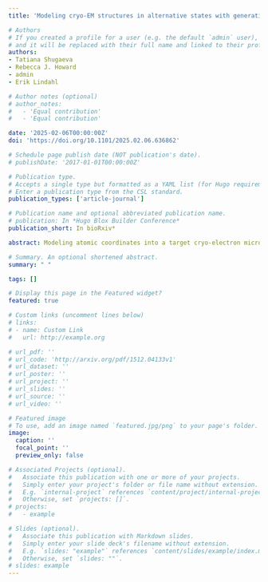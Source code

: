 ```yaml
---
title: 'Modeling cryo-EM structures in alternative states with generative AI and density-guided simulations'

# Authors
# If you created a profile for a user (e.g. the default `admin` user), write the username (folder name) here
# and it will be replaced with their full name and linked to their profile.
authors:
- Tatiana Shugaeva
- Rebecca J. Howard
- admin
- Erik Lindahl

# Author notes (optional)
# author_notes:
#   - 'Equal contribution'
#   - 'Equal contribution'

date: '2025-02-06T00:00:00Z'
doi: 'https://doi.org/10.1101/2025.02.06.636862'

# Schedule page publish date (NOT publication's date).
# publishDate: '2017-01-01T00:00:00Z'

# Publication type.
# Accepts a single type but formatted as a YAML list (for Hugo requirements).
# Enter a publication type from the CSL standard.
publication_types: ['article-journal']

# Publication name and optional abbreviated publication name.
# publication: In *Hugo Blox Builder Conference*
publication_short: In bioRxiv*

abstract: Modeling atomic coordinates into a target cryo-electron microscopy map is a crucial step in structure determination. Despite recent advances, proteins with multiple functional states remain a challenge - particularly when suitable molecular templates are unavailable for certain states, and the map resolution is not high enough to build de novo models. This is a common scenario, for example, among pharmacologically relevant membrane-bound receptors and transporters. Here, we introduce a refinement approach in which i) several initial models are generated by stochastic subsampling of the multiple sequence alignment (MSA) space in AlphaFold2, ii) the resulting models are subjected to structure-based clustering, iii) density-guided molecular dynamics simulations are performed from the centroid structures, and iv) a final model is selected on the basis of both map fit and model quality. This approach improves fitting accuracy compared to single starting point scenarios for three membrane proteins (the calcitonin receptor-like receptor, L-type amino acid transporter and alanine-serine-cysteine transporter which undergo substantial conformational transitions between functional states. Our results indicate that ensemble construction using generative AI combined with simulation-based refinement facilitates building of alternative states in several families of membrane proteins.

# Summary. An optional shortened abstract.
summary: " "

tags: []

# Display this page in the Featured widget?
featured: true

# Custom links (uncomment lines below)
# links:
# - name: Custom Link
#   url: http://example.org

# url_pdf: ''
# url_code: 'http://arxiv.org/pdf/1512.04133v1'
# url_dataset: ''
# url_poster: ''
# url_project: ''
# url_slides: ''
# url_source: ''
# url_video: ''

# Featured image
# To use, add an image named `featured.jpg/png` to your page's folder.
image:
  caption: ''
  focal_point: ''
  preview_only: false

# Associated Projects (optional).
#   Associate this publication with one or more of your projects.
#   Simply enter your project's folder or file name without extension.
#   E.g. `internal-project` references `content/project/internal-project/index.md`.
#   Otherwise, set `projects: []`.
# projects:
#   - example

# Slides (optional).
#   Associate this publication with Markdown slides.
#   Simply enter your slide deck's filename without extension.
#   E.g. `slides: "example"` references `content/slides/example/index.md`.
#   Otherwise, set `slides: ""`.
# slides: example
---
```


<!-- {{% callout note %}}
Click the _Cite_ button above to demo the feature to enable visitors to import publication metadata into their reference management software.
{{% /callout %}}

{{% callout note %}}
Create your slides in Markdown - click the _Slides_ button to check out the example.
{{% /callout %}}

Add the publication's **full text** or **supplementary notes** here. You can use rich formatting such as including [code, math, and images](https://docs.hugoblox.com/content/writing-markdown-latex/). -->

